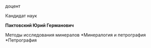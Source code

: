 доцент

Кандидат наук

**Пактовский Юрий Германович**

Методы исследования минералов
	*Минералогия и петрография
	*Петрография
